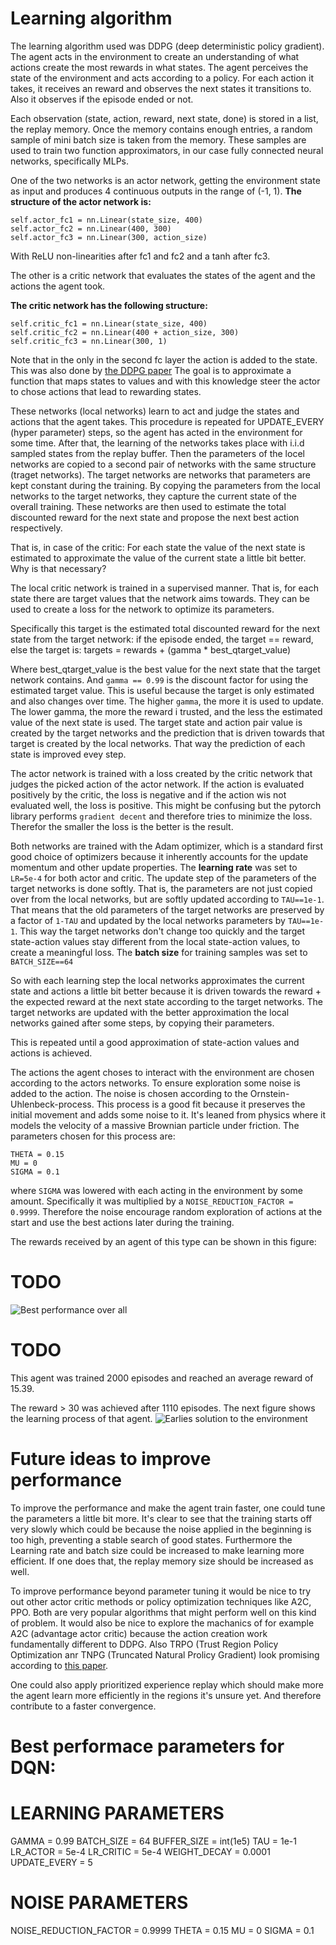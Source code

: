 # Learning algorithm
The learning algorithm used was DDPG (deep deterministic policy gradient).
The agent acts in the environment to create an understanding of what actions create the most rewards in what states.
The agent perceives the state of the environment and acts according to a policy. For each action it takes,
it receives an reward and observes the next states it transitions to. Also it observes if the episode ended or not.

Each observation (state, action, reward, next state, done) is stored in a list, the replay memory. Once the memory
contains enough entries, a random sample of mini batch size is taken from the memory. These samples are used to train
two function approximators, in our case fully connected neural networks, specifically MLPs.

One of the two networks is an actor network, getting the environment state as input and produces 4 continuous outputs
in the range of (-1, 1).
**The structure of the actor network is:**
```
self.actor_fc1 = nn.Linear(state_size, 400)
self.actor_fc2 = nn.Linear(400, 300)
self.actor_fc3 = nn.Linear(300, action_size)
```
With ReLU non-linearities after fc1 and fc2 and a tanh after fc3.

The other is a critic network that evaluates the states of the agent and the actions the agent took.

**The critic network has the following structure:**
```
self.critic_fc1 = nn.Linear(state_size, 400)
self.critic_fc2 = nn.Linear(400 + action_size, 300)
self.critic_fc3 = nn.Linear(300, 1)
```
Note that in the only in the second fc layer the action is added to the state. This was also done by
[the DDPG paper](https://arxiv.org/pdf/1509.02971.pdf)
The goal is to approximate a function that maps states to values and with this knowledge steer the actor to
 chose actions that lead to rewarding states.

These networks (local networks) learn to act and judge the states and actions that the agent takes.
This procedure is repeated for UPDATE_EVERY (hyper parameter) steps, so the agent has acted in the environment
for some time.
After that, the learning of the networks takes place with i.i.d sampled states from the replay buffer.
 Then the parameters of the locel networks are copied to a second pair of networks with the same structure
 (traget networks).
The target networks are networks that parameters are kept constant during the training. By copying the parameters
from the local networks to the target networks, they capture the current state of the overall training. These networks
are then used to estimate the total discounted reward for the next state and propose the next best action respectively.

That is, in case of the critic:
For each state the value of the next state is estimated to approximate the value of the current state a little
bit better. Why is that necessary?

The local critic network is trained in a supervised manner. That is, for each state there are target values that
the network aims towards. They can be used to create a loss for the network to optimize its parameters.

Specifically this target is the estimated total discounted reward for the next state from the target network:
if the episode ended, the target == reward, else the target is:
targets = rewards + (gamma * best_qtarget_value)

Where best_qtarget_value is the best value for the next state that the target network contains. And `gamma == 0.99` is the
discount factor for using the estimated target value. This is useful because the target is only estimated and also changes
over time. The higher `gamma`, the more it is used to update. The lower gamma, the more the reward i trusted, and the less
the estimated value of the next state is used. The target state and action pair value is created by the target networks
and the prediction that is driven towards that target is created by the local networks. That way the prediction of each
state is improved evey step.

The actor network is trained with a loss created by the critic network that judges the picked action of the actor network.
If the action is evaluated positively by the critic, the loss is negative and if the action wis not evaluated well,
the loss is positive. This might be confusing but the pytorch library performs `gradient decent` and therefore tries to
minimize the loss. Therefor the smaller the loss is the better is the result.

Both networks are trained with the Adam optimizer, which is a standard first good choice of optimizers because it inherently
accounts for the update momentum and other update properties. The **learning rate** was set to `LR=5e-4` for both
actor and critic.
The update step of the parameters of the target networks is done softly. That is, the parameters are not just copied
over from the local networks, but are softly updated according to `TAU==1e-1`. That means that the old parameters of
the target networks are preserved by a factor of `1-TAU` and updated by the local networks parameters by `TAU==1e-1`.
This way the target networks don't change too quickly and the target state-action values stay different from the local
state-action values, to create a meaningful loss. The **batch size** for training samples was set to `BATCH_SIZE==64`


So with each learning step the local networks approximates the current state and actions a little bit better because
it is driven towards the reward + the expected reward at the next state according to the target networks.
The target networks are updated with the better approximation the local networks gained after some steps,
by copying their parameters.

This is repeated until a good approximation of state-action values and actions is achieved.

The actions the agent choses to interact with the environment are chosen according to the actors networks. To ensure
exploration some noise is added to the action. The noise is chosen according to the Ornstein-Uhlenbeck-process.
This process is a good fit because it preserves the initial movement and adds some noise to it. It's leaned from
 physics where it models the velocity of a massive Brownian particle under friction. The parameters chosen for this
 process are:
 ```
THETA = 0.15
MU = 0
SIGMA = 0.1
 ```
 where `SIGMA` was lowered with each acting in the environment by some amount. Specifically it was multiplied by a
 `NOISE_REDUCTION_FACTOR = 0.9999`.
 Therefore the noise encourage random exploration of actions at the start and use the best actions later during the
 training.

The rewards received by an agent of this type can be shown in this figure:
# TODO
![Best performance over all](DQN/best_model_overall/score_plot_1992.jpg)

# TODO
This agent was trained 2000 episodes and reached an average reward of 15.39.

The reward > 30 was achieved after 1110 episodes. The next figure shows the learning process of that agent.
![Earlies solution to the environment](file:///home/shinchan/Projekte/Reinforcement_learning/Udacity/project_1/deep-reinforcement-learning/p2_continuous-control/RL_robot_arm_control/DDPG/2021_03_08_15_32_53/score_plot_1110.jpg)

# Future ideas to improve performance
To improve the performance and make the agent train faster, one could tune the parameters a little bit more. It's clear
to see that the training starts off very slowly which could be because the noise applied in the beginning is too high,
preventing a stable search of good states. Furthermore the Learning rate and batch size could be increased to make learning
more efficient. If one does that, the replay memory size should be increased as well.

To improve performance beyond parameter tuning it would be nice to try out other actor critic methods or policy optimization techniques like
A2C, PPO. Both are very popular algorithms that might perform well on this kind of problem. It would also be nice to
explore the machanics of for example A2C (advantage actor critic) because the action creation work fundamentally
different to DDPG. Also TRPO (Trust Region Policy Optimization anr TNPG (Truncated Natural Prolicy Gradient) look
promising according to [this paper](https://arxiv.org/pdf/1604.06778.pdf).

 One could also apply prioritized experience replay which should make more the agent learn more efficiently in the
 regions it's unsure yet. And therefore contribute to a faster convergence.

# Best performace parameters for DQN:
# LEARNING PARAMETERS
GAMMA = 0.99
BATCH_SIZE = 64
BUFFER_SIZE = int(1e5)
TAU = 1e-1
LR_ACTOR = 5e-4
LR_CRITIC = 5e-4
WEIGHT_DECAY = 0.0001
UPDATE_EVERY = 5

# NOISE PARAMETERS
NOISE_REDUCTION_FACTOR = 0.9999
THETA = 0.15
MU = 0
SIGMA = 0.1